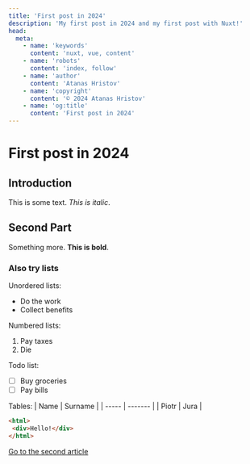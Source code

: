 ```yaml
---
title: 'First post in 2024'
description: 'My first post in 2024 and my first post with Nuxt!'
head:
  meta:
    - name: 'keywords'
      content: 'nuxt, vue, content'
    - name: 'robots'
      content: 'index, follow'
    - name: 'author'
      content: 'Atanas Hristov'
    - name: 'copyright'
      content: '© 2024 Atanas Hristov'
    - name: 'og:title'
      content: 'First post in 2024'
---
```


# First post in 2024

## Introduction

This is some text. *This is italic*.

## Second Part

Something more. **This is bold**.

### Also try lists

Unordered lists:

- Do the work
- Collect benefits

Numbered lists:

 1. Pay taxes
 2. Die

Todo list:

- [ ] Buy groceries
- [ ] Pay bills

Tables:
| Name  | Surname |
| ----- | ------- |
| Piotr | Jura    |

```html
<html>
 <div>Hello!</div>
</html>
```

[Go to the second article](./second-post-in-2024)
